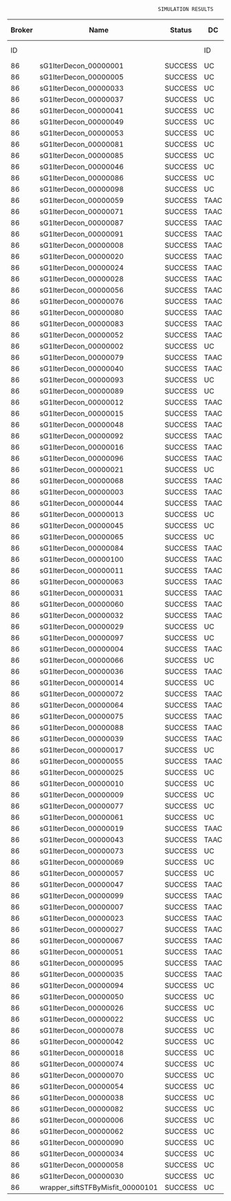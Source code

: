 

                                                     SIMULATION RESULTS

|Broker|         Name         | Status|  DC  |Host|Host PEs |VM|   VM PEs|   VM MIPS|ActivityLen|StartTime|FinishTime|ExecTime
|------|----------------------|-------|------|----|---------|--|---------|----------|-----------|---------|----------|--------
|    ID|                      |       |    ID|  ID|CPU cores|ID|CPU cores|        MI|         MI|  Seconds|   Seconds| Seconds
|    86| sG1IterDecon_00000001|SUCCESS|    UC|   0|       12|344|        2|    1000.0|      56150|  91721.9|   92425.0|   703.1
|    86| sG1IterDecon_00000005|SUCCESS|    UC|   0|       12|344|        2|    1000.0|      56150|  91721.9|   92425.0|   703.1
|    86| sG1IterDecon_00000033|SUCCESS|    UC|   0|       12|344|        2|    1000.0|      56150|  91721.9|   92425.0|   703.1
|    86| sG1IterDecon_00000037|SUCCESS|    UC|   0|       12|344|        2|    1000.0|      56150|  91721.9|   92425.0|   703.1
|    86| sG1IterDecon_00000041|SUCCESS|    UC|   0|       12|344|        2|    1000.0|      56150|  91721.9|   92425.0|   703.1
|    86| sG1IterDecon_00000049|SUCCESS|    UC|   0|       12|344|        2|    1000.0|      56150|  91721.9|   92425.0|   703.1
|    86| sG1IterDecon_00000053|SUCCESS|    UC|   0|       12|344|        2|    1000.0|      56150|  91721.9|   92425.0|   703.1
|    86| sG1IterDecon_00000081|SUCCESS|    UC|   0|       12|344|        2|    1000.0|      56150|  91721.9|   92425.0|   703.1
|    86| sG1IterDecon_00000085|SUCCESS|    UC|   0|       12|344|        2|    1000.0|      56150|  91721.9|   92425.0|   703.1
|    86| sG1IterDecon_00000046|SUCCESS|    UC|   1|       12|345|        2|    1000.0|      56150|  91721.9|   92425.0|   703.1
|    86| sG1IterDecon_00000086|SUCCESS|    UC|   1|       12|345|        2|    1000.0|      56150|  91721.9|   92425.0|   703.1
|    86| sG1IterDecon_00000098|SUCCESS|    UC|   1|       12|345|        2|    1000.0|      56150|  91721.9|   92425.0|   703.1
|    86| sG1IterDecon_00000059|SUCCESS|  TAAC|   1|       12|346|        2|    1000.0|      56150|  91721.9|   92425.2|   703.3
|    86| sG1IterDecon_00000071|SUCCESS|  TAAC|   1|       12|346|        2|    1000.0|      56150|  91721.9|   92425.2|   703.3
|    86| sG1IterDecon_00000087|SUCCESS|  TAAC|   1|       12|346|        2|    1000.0|      56150|  91721.9|   92425.2|   703.3
|    86| sG1IterDecon_00000091|SUCCESS|  TAAC|   1|       12|346|        2|    1000.0|      56150|  91721.9|   92425.2|   703.3
|    86| sG1IterDecon_00000008|SUCCESS|  TAAC|   2|       12|347|        2|    1000.0|      56150|  91721.9|   92425.2|   703.3
|    86| sG1IterDecon_00000020|SUCCESS|  TAAC|   2|       12|347|        2|    1000.0|      56150|  91721.9|   92425.2|   703.3
|    86| sG1IterDecon_00000024|SUCCESS|  TAAC|   2|       12|347|        2|    1000.0|      56150|  91721.9|   92425.2|   703.3
|    86| sG1IterDecon_00000028|SUCCESS|  TAAC|   2|       12|347|        2|    1000.0|      56150|  91721.9|   92425.2|   703.3
|    86| sG1IterDecon_00000056|SUCCESS|  TAAC|   2|       12|347|        2|    1000.0|      56150|  91721.9|   92425.2|   703.3
|    86| sG1IterDecon_00000076|SUCCESS|  TAAC|   2|       12|347|        2|    1000.0|      56150|  91721.9|   92425.2|   703.3
|    86| sG1IterDecon_00000080|SUCCESS|  TAAC|   2|       12|347|        2|    1000.0|      56150|  91721.9|   92425.2|   703.3
|    86| sG1IterDecon_00000083|SUCCESS|  TAAC|   1|       12|346|        2|    1000.0|      59381|  91721.9|   92459.3|   737.4
|    86| sG1IterDecon_00000052|SUCCESS|  TAAC|   2|       12|347|        2|    1000.0|      61375|  91721.9|   92472.4|   750.5
|    86| sG1IterDecon_00000002|SUCCESS|    UC|   1|       12|345|        2|    1000.0|      60450|  91721.9|   92472.9|   751.0
|    86| sG1IterDecon_00000079|SUCCESS|  TAAC|   1|       12|346|        2|    1000.0|      83667|  91721.9|   92702.2|   980.3
|    86| sG1IterDecon_00000040|SUCCESS|  TAAC|   2|       12|347|        2|    1000.0|      91200|  91721.9|   92727.6|  1005.7
|    86| sG1IterDecon_00000093|SUCCESS|    UC|   0|       12|344|        2|    1000.0|      96311|  91721.9|   92746.4|  1024.5
|    86| sG1IterDecon_00000089|SUCCESS|    UC|   0|       12|344|        2|    1000.0|     115702|  91721.9|   92892.3|  1170.4
|    86| sG1IterDecon_00000012|SUCCESS|  TAAC|   2|       12|347|        2|    1000.0|     117306|  91721.9|   92936.4|  1214.5
|    86| sG1IterDecon_00000015|SUCCESS|  TAAC|   1|       12|346|        2|    1000.0|     115126|  91721.9|   93002.2|  1280.3
|    86| sG1IterDecon_00000048|SUCCESS|  TAAC|   2|       12|347|        2|    1000.0|     131219|  91721.9|   93041.2|  1319.3
|    86| sG1IterDecon_00000092|SUCCESS|  TAAC|   2|       12|347|        2|    1000.0|     135995|  91721.9|   93074.9|  1353.0
|    86| sG1IterDecon_00000016|SUCCESS|  TAAC|   2|       12|347|        2|    1000.0|     144034|  91721.9|   93127.5|  1405.6
|    86| sG1IterDecon_00000096|SUCCESS|  TAAC|   2|       12|347|        2|    1000.0|     146964|  91721.9|   93145.2|  1423.3
|    86| sG1IterDecon_00000021|SUCCESS|    UC|   0|       12|344|        2|    1000.0|     156382|  91721.9|   93179.0|  1457.0
|    86| sG1IterDecon_00000068|SUCCESS|  TAAC|   2|       12|347|        2|    1000.0|     162933|  91721.9|   93233.4|  1511.5
|    86| sG1IterDecon_00000003|SUCCESS|  TAAC|   1|       12|346|        2|    1000.0|     143490|  91721.9|   93257.9|  1536.0
|    86| sG1IterDecon_00000044|SUCCESS|  TAAC|   2|       12|347|        2|    1000.0|     168756|  91721.9|   93262.6|  1540.7
|    86| sG1IterDecon_00000013|SUCCESS|    UC|   0|       12|344|        2|    1000.0|     173487|  91721.9|   93290.7|  1568.8
|    86| sG1IterDecon_00000045|SUCCESS|    UC|   0|       12|344|        2|    1000.0|     193935|  91721.9|   93414.0|  1692.1
|    86| sG1IterDecon_00000065|SUCCESS|    UC|   0|       12|344|        2|    1000.0|     195345|  91721.9|   93421.7|  1699.8
|    86| sG1IterDecon_00000084|SUCCESS|  TAAC|   2|       12|347|        2|    1000.0|     231134|  91721.9|   93543.7|  1821.8
|    86| sG1IterDecon_00000100|SUCCESS|  TAAC|   2|       12|347|        2|    1000.0|     237950|  91721.9|   93571.0|  1849.1
|    86| sG1IterDecon_00000011|SUCCESS|  TAAC|   1|       12|346|        2|    1000.0|     182930|  91721.9|   93595.4|  1873.5
|    86| sG1IterDecon_00000063|SUCCESS|  TAAC|   1|       12|346|        2|    1000.0|     188230|  91721.9|   93637.8|  1915.9
|    86| sG1IterDecon_00000031|SUCCESS|  TAAC|   1|       12|346|        2|    1000.0|     190673|  91721.9|   93656.3|  1934.4
|    86| sG1IterDecon_00000060|SUCCESS|  TAAC|   2|       12|347|        2|    1000.0|     265578|  91721.9|   93668.0|  1946.1
|    86| sG1IterDecon_00000032|SUCCESS|  TAAC|   2|       12|347|        2|    1000.0|     270491|  91721.9|   93682.8|  1960.9
|    86| sG1IterDecon_00000029|SUCCESS|    UC|   0|       12|344|        2|    1000.0|     252025|  91721.9|   93705.2|  1983.3
|    86| sG1IterDecon_00000097|SUCCESS|    UC|   0|       12|344|        2|    1000.0|     274532|  91721.9|   93806.6|  2084.7
|    86| sG1IterDecon_00000004|SUCCESS|  TAAC|   2|       12|347|        2|    1000.0|     334964|  91721.9|   93844.0|  2122.1
|    86| sG1IterDecon_00000066|SUCCESS|    UC|   1|       12|345|        2|    1000.0|     190704|  91721.9|   93844.5|  2122.6
|    86| sG1IterDecon_00000036|SUCCESS|  TAAC|   2|       12|347|        2|    1000.0|     337139|  91721.9|   93848.4|  2126.5
|    86| sG1IterDecon_00000014|SUCCESS|    UC|   1|       12|345|        2|    1000.0|     197394|  91721.9|   93911.4|  2189.5
|    86| sG1IterDecon_00000072|SUCCESS|  TAAC|   2|       12|347|        2|    1000.0|     387256|  91721.9|   93923.7|  2201.8
|    86| sG1IterDecon_00000064|SUCCESS|  TAAC|   2|       12|347|        2|    1000.0|     394582|  91721.9|   93931.0|  2209.1
|    86| sG1IterDecon_00000075|SUCCESS|  TAAC|   1|       12|346|        2|    1000.0|     234888|  91721.9|   93967.9|  2246.0
|    86| sG1IterDecon_00000088|SUCCESS|  TAAC|   2|       12|347|        2|    1000.0|     467079|  91721.9|   94003.5|  2281.6
|    86| sG1IterDecon_00000039|SUCCESS|  TAAC|   1|       12|346|        2|    1000.0|     244204|  91721.9|   94028.9|  2307.0
|    86| sG1IterDecon_00000017|SUCCESS|    UC|   0|       12|344|        2|    1000.0|     341331|  91721.9|   94074.0|  2352.1
|    86| sG1IterDecon_00000055|SUCCESS|  TAAC|   1|       12|346|        2|    1000.0|     255737|  91721.9|   94098.4|  2376.5
|    86| sG1IterDecon_00000025|SUCCESS|    UC|   0|       12|344|        2|    1000.0|     358800|  91721.9|   94135.4|  2413.5
|    86| sG1IterDecon_00000010|SUCCESS|    UC|   1|       12|345|        2|    1000.0|     225339|  91721.9|   94178.3|  2456.4
|    86| sG1IterDecon_00000009|SUCCESS|    UC|   0|       12|344|        2|    1000.0|     391043|  91721.9|   94232.3|  2510.4
|    86| sG1IterDecon_00000077|SUCCESS|    UC|   0|       12|344|        2|    1000.0|     424669|  91721.9|   94316.4|  2594.5
|    86| sG1IterDecon_00000061|SUCCESS|    UC|   0|       12|344|        2|    1000.0|     449668|  91721.9|   94366.3|  2644.4
|    86| sG1IterDecon_00000019|SUCCESS|  TAAC|   1|       12|346|        2|    1000.0|     310565|  91721.9|   94401.4|  2679.5
|    86| sG1IterDecon_00000043|SUCCESS|  TAAC|   1|       12|346|        2|    1000.0|     315524|  91721.9|   94426.2|  2704.3
|    86| sG1IterDecon_00000073|SUCCESS|    UC|   0|       12|344|        2|    1000.0|     514833|  91721.9|   94464.2|  2742.3
|    86| sG1IterDecon_00000069|SUCCESS|    UC|   0|       12|344|        2|    1000.0|     517533|  91721.9|   94467.0|  2745.1
|    86| sG1IterDecon_00000057|SUCCESS|    UC|   0|       12|344|        2|    1000.0|     548071|  91721.9|   94497.4|  2775.5
|    86| sG1IterDecon_00000047|SUCCESS|  TAAC|   1|       12|346|        2|    1000.0|     378587|  91721.9|   94710.3|  2988.4
|    86| sG1IterDecon_00000099|SUCCESS|  TAAC|   1|       12|346|        2|    1000.0|     388369|  91721.9|   94749.3|  3027.4
|    86| sG1IterDecon_00000007|SUCCESS|  TAAC|   1|       12|346|        2|    1000.0|     417184|  91721.9|   94850.5|  3128.6
|    86| sG1IterDecon_00000023|SUCCESS|  TAAC|   1|       12|346|        2|    1000.0|     440432|  91721.9|   94920.4|  3198.5
|    86| sG1IterDecon_00000027|SUCCESS|  TAAC|   1|       12|346|        2|    1000.0|     452997|  91721.9|   94951.8|  3229.9
|    86| sG1IterDecon_00000067|SUCCESS|  TAAC|   1|       12|346|        2|    1000.0|     473732|  91721.9|   94993.3|  3271.4
|    86| sG1IterDecon_00000051|SUCCESS|  TAAC|   1|       12|346|        2|    1000.0|     478427|  91721.9|   95000.4|  3278.5
|    86| sG1IterDecon_00000095|SUCCESS|  TAAC|   1|       12|346|        2|    1000.0|     485151|  91721.9|   95007.0|  3285.1
|    86| sG1IterDecon_00000035|SUCCESS|  TAAC|   1|       12|346|        2|    1000.0|     493480|  91721.9|   95015.4|  3293.5
|    86| sG1IterDecon_00000094|SUCCESS|    UC|   1|       12|345|        2|    1000.0|     318396|  91721.9|   95016.9|  3295.0
|    86| sG1IterDecon_00000050|SUCCESS|    UC|   1|       12|345|        2|    1000.0|     318735|  91721.9|   95019.9|  3298.0
|    86| sG1IterDecon_00000026|SUCCESS|    UC|   1|       12|345|        2|    1000.0|     322630|  91721.9|   95051.1|  3329.2
|    86| sG1IterDecon_00000022|SUCCESS|    UC|   1|       12|345|        2|    1000.0|     357190|  91721.9|   95311.0|  3589.1
|    86| sG1IterDecon_00000078|SUCCESS|    UC|   1|       12|345|        2|    1000.0|     360476|  91721.9|   95334.2|  3612.3
|    86| sG1IterDecon_00000042|SUCCESS|    UC|   1|       12|345|        2|    1000.0|     368699|  91721.9|   95388.0|  3666.1
|    86| sG1IterDecon_00000018|SUCCESS|    UC|   1|       12|345|        2|    1000.0|     414263|  91721.9|   95662.6|  3940.7
|    86| sG1IterDecon_00000074|SUCCESS|    UC|   1|       12|345|        2|    1000.0|     424552|  91721.9|   95719.4|  3997.5
|    86| sG1IterDecon_00000070|SUCCESS|    UC|   1|       12|345|        2|    1000.0|     448310|  91721.9|   95838.3|  4116.4
|    86| sG1IterDecon_00000054|SUCCESS|    UC|   1|       12|345|        2|    1000.0|     450508|  91721.9|   95848.2|  4126.3
|    86| sG1IterDecon_00000038|SUCCESS|    UC|   1|       12|345|        2|    1000.0|     477933|  91721.9|   95957.9|  4236.0
|    86| sG1IterDecon_00000082|SUCCESS|    UC|   1|       12|345|        2|    1000.0|     479541|  91721.9|   95963.6|  4241.7
|    86| sG1IterDecon_00000006|SUCCESS|    UC|   1|       12|345|        2|    1000.0|     495411|  91721.9|   96011.3|  4289.4
|    86| sG1IterDecon_00000062|SUCCESS|    UC|   1|       12|345|        2|    1000.0|     512294|  91721.9|   96053.6|  4331.7
|    86| sG1IterDecon_00000090|SUCCESS|    UC|   1|       12|345|        2|    1000.0|     525791|  91721.9|   96080.5|  4358.6
|    86| sG1IterDecon_00000034|SUCCESS|    UC|   1|       12|345|        2|    1000.0|     550026|  91721.9|   96116.9|  4395.0
|    86| sG1IterDecon_00000058|SUCCESS|    UC|   1|       12|345|        2|    1000.0|     559233|  91721.9|   96126.2|  4404.3
|    86| sG1IterDecon_00000030|SUCCESS|    UC|   1|       12|345|        2|    1000.0|     560188|  91721.9|   96127.1|  4405.2
|    86|wrapper_siftSTFByMisfit_00000101|SUCCESS|    UC|   0|       12|344|        2|    1000.0|      13510|  96127.1|   96140.7|    13.6

